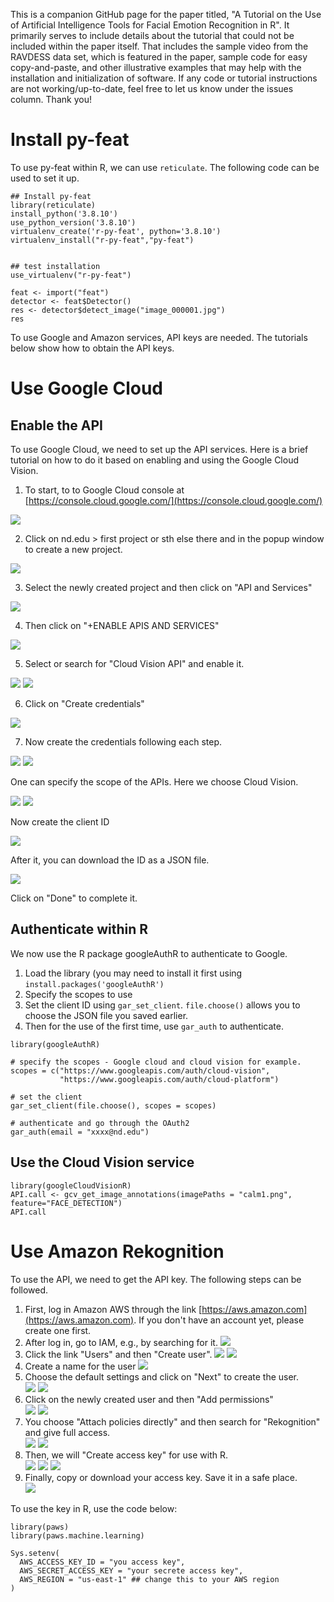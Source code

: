 This is a companion GitHub page for the paper titled, "A Tutorial on the Use of Artificial Intelligence Tools for Facial Emotion Recognition in R". It primarily serves to include details about the tutorial that could not be included within the paper itself. That includes the sample video from the RAVDESS data set, which is featured in the paper, sample code for easy copy-and-paste, and other illustrative examples that may help with the installation and initialization of software. If any code or tutorial instructions are not working/up-to-date, feel free to let us know under the issues column. Thank you!

# Install py-feat

To use py-feat within R, we can use `reticulate`. The following code can be used to set it up.

```
## Install py-feat
library(reticulate)
install_python('3.8.10')
use_python_version('3.8.10')
virtualenv_create('r-py-feat', python='3.8.10')
virtualenv_install("r-py-feat","py-feat")


## test installation
use_virtualenv("r-py-feat")

feat <- import("feat")
detector <- feat$Detector()
res <- detector$detect_image("image_000001.jpg")
res
```

To use Google and Amazon services, API keys are needed. The tutorials below show how to obtain the API keys.

# Use Google Cloud

## Enable the API

To use Google Cloud, we need to set up the API services. Here is a brief tutorial on how to do it based on enabling and using the Google Cloud Vision.

1. To start, to to Google Cloud console at [https://console.cloud.google.com/](https://console.cloud.google.com/)

![](images/google1.png)

2. Click on nd.edu > first project or sth else there and in the popup window to create a new project.

![](images/google2.png)

3. Select the newly created project and then click on "API and Services"

![](images/google3.png)

4. Then click on "+ENABLE APIS AND SERVICES"

![](images/google4.png)

5. Select or search for "Cloud Vision API" and enable it.

![](images/google5.png)
![](images/google6.png)

6. Click on "Create credentials"

![](images/google7.png)

7. Now create the credentials following each step. 

![](images/google8.png)
![](images/google9.png)

One can specify the scope of the APIs. Here we choose Cloud Vision.

![](images/google10.png)
![](images/google11.png)

Now create the client ID

![](images/google12.png)

After it, you can download the ID as a JSON file.

![](images/google13.png)

Click on "Done" to complete it.

## Authenticate within R

We now use the R package googleAuthR to authenticate to Google.

1. Load the library (you may need to install it first using `install.packages('googleAuthR')`
2. Specify the scopes to use
3. Set the client ID using `gar_set_client`. `file.choose()` allows you to choose the JSON file you saved earlier. 
4. Then for the use of the first time, use `gar_auth` to authenticate.

```
library(googleAuthR)

# specify the scopes - Google cloud and cloud vision for example.
scopes = c("https://www.googleapis.com/auth/cloud-vision",
           "https://www.googleapis.com/auth/cloud-platform")

# set the client
gar_set_client(file.choose(), scopes = scopes)

# authenticate and go through the OAuth2
gar_auth(email = "xxxx@nd.edu")
```

## Use the Cloud Vision service

```
library(googleCloudVisionR)
API.call <- gcv_get_image_annotations(imagePaths = "calm1.png", feature="FACE_DETECTION")
API.call
```

# Use Amazon Rekognition

To use the API, we need to get the API key. The following steps can be followed.

1. First, log in Amazon AWS through the link [https://aws.amazon.com](https://aws.amazon.com). If you don't have an account yet, please create one first.
2. After log in, go to IAM, e.g., by searching for it. 
![](images/aws1.png)
3. Click the link "Users" and then "Create user".
![](images/aws2.png)
![](images/aws3.png)
4. Create a name for the user 
![](images/aws4.png)
5. Choose the default settings and click on "Next" to create the user.  
![](images/aws5.png)
![](images/aws6.png)
7. Click on the newly created user and then "Add permissions"  
![](images/aws7.png)
![](images/aws8.png)
7. You choose "Attach policies directly" and then search for "Rekognition" and give full access.  
![](images/aws9.png)
![](images/aws10.png)
9. Then, we will "Create access key" for use with R.  
![](images/aws11.png)
![](images/aws12.png)
![](images/aws13.png)
9. Finally, copy or download your access key. Save it in a safe place.  
![](images/aws14.png)

To use the key in R, use the code below:

```
library(paws)
library(paws.machine.learning)

Sys.setenv(
  AWS_ACCESS_KEY_ID = "you access key",
  AWS_SECRET_ACCESS_KEY = "your secrete access key",
  AWS_REGION = "us-east-1" ## change this to your AWS region
)
```


